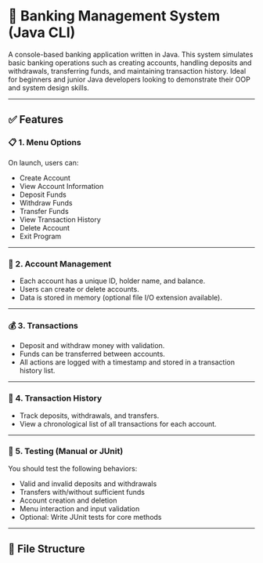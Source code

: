 # 🏦 Banking Management System (Java CLI)

A console-based banking application written in Java. This system simulates basic banking operations such as creating accounts, handling deposits and withdrawals, transferring funds, and maintaining transaction history. Ideal for beginners and junior Java developers looking to demonstrate their OOP and system design skills.

---

## ✅ Features

### 📋 1. Menu Options
On launch, users can:
- Create Account
- View Account Information
- Deposit Funds
- Withdraw Funds
- Transfer Funds
- View Transaction History
- Delete Account
- Exit Program

---

### 👤 2. Account Management
- Each account has a unique ID, holder name, and balance.
- Users can create or delete accounts.
- Data is stored in memory (optional file I/O extension available).

---

### 💰 3. Transactions
- Deposit and withdraw money with validation.
- Funds can be transferred between accounts.
- All actions are logged with a timestamp and stored in a transaction history list.

---

### 📜 4. Transaction History
- Track deposits, withdrawals, and transfers.
- View a chronological list of all transactions for each account.

---

### 🧪 5. Testing (Manual or JUnit)
You should test the following behaviors:
- Valid and invalid deposits and withdrawals
- Transfers with/without sufficient funds
- Account creation and deletion
- Menu interaction and input validation
- Optional: Write JUnit tests for core methods

---

## 📁 File Structure

